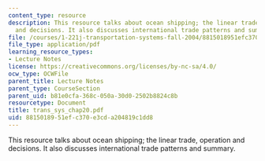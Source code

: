 ```yaml
---
content_type: resource
description: This resource talks about ocean shipping; the linear trade, operation
  and decisions. It also discusses international trade patterns and summary.
file: /courses/1-221j-transportation-systems-fall-2004/8815018951efc370e3cda204819c1dd8_trans_sys_chap20.pdf
file_type: application/pdf
learning_resource_types:
- Lecture Notes
license: https://creativecommons.org/licenses/by-nc-sa/4.0/
ocw_type: OCWFile
parent_title: Lecture Notes
parent_type: CourseSection
parent_uid: b81e0cfa-368c-050a-30d0-2502b8824c8b
resourcetype: Document
title: trans_sys_chap20.pdf
uid: 88150189-51ef-c370-e3cd-a204819c1dd8
---
```

This resource talks about ocean shipping; the linear trade, operation and decisions. It also discusses international trade patterns and summary.